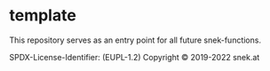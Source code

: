 # template

This repository serves as an entry point for all future snek-functions.

SPDX-License-Identifier: (EUPL-1.2)
Copyright © 2019-2022 snek.at
